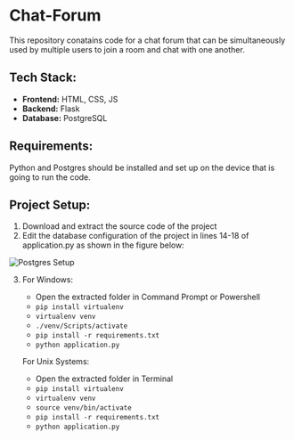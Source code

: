 # Chat-Forum

This repository conatains code for a chat forum that can be simultaneously used by multiple users to join a room and chat with one another.

## Tech Stack:
- **Frontend:** HTML, CSS, JS
- **Backend:** Flask
- **Database:** PostgreSQL

## Requirements:
Python and Postgres should be installed and set up on the device that is going to run the code. 


## Project Setup:
1. Download and extract the source code of the project
2. Edit the database configuration of the project in lines 14-18 of application.py as shown in the figure below:

![Postgres Setup](https://github.com/Akshat7274/Chat-Forum/assets/71334938/d4fbda26-acda-442c-9315-5a372e33b50c)

3. For Windows:
      - Open the extracted folder in Command Prompt or Powershell
      - `pip install virtualenv`
      - `virtualenv venv`
      - `./venv/Scripts/activate`
      - `pip install -r requirements.txt`
      - `python application.py`
      
   For Unix Systems:
      - Open the extracted folder in Terminal
      - `pip install virtualenv`
      - `virtualenv venv`
      - `source venv/bin/activate`
      - `pip install -r requirements.txt`
      - `python application.py`
      
